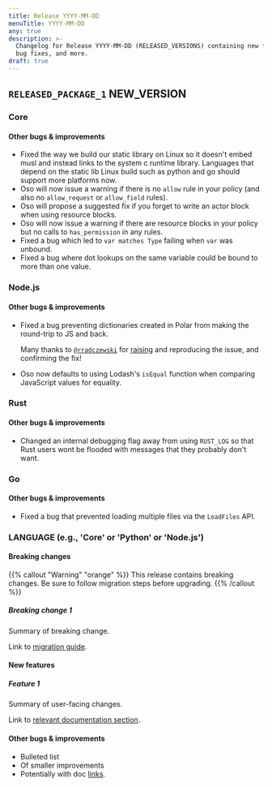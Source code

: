 ```yaml
---
title: Release YYYY-MM-DD
menuTitle: YYYY-MM-DD
any: true
description: >-
  Changelog for Release YYYY-MM-DD (RELEASED_VERSIONS) containing new features,
  bug fixes, and more.
draft: true
---
```



## `RELEASED_PACKAGE_1` NEW_VERSION

### Core

#### Other bugs & improvements

- Fixed the way we build our static library on Linux so it doesn't embed
  musl and instead links to the system c runtime library.
  Languages that depend on the static lib Linux build such as python and go
  should support more platforms now.
- Oso will now issue a warning if there is no `allow` rule in your policy (and
  also no `allow_request` or `allow_field` rules).
- Oso will propose a suggested fix if you forget to write an actor block when
  using resource blocks.
- Oso will now issue a warning if there are resource blocks in your policy but
  no calls to `has_permission` in any rules.
- Fixed a bug which led to `var matches Type` failing when `var` was unbound.
- Fixed a bug where dot lookups on the same variable could be bound to more than
  one value.

### Node.js

#### Other bugs & improvements

- Fixed a bug preventing dictionaries created in Polar from making the round-trip
  to JS and back.

  Many thanks to [`@rradczewski`](https://github.com/rradczewski) for
  [raising](https://github.com/osohq/oso/issues/1242) and reproducing
  the issue, and confirming the fix!
- Oso now defaults to using Lodash's `isEqual` function when comparing JavaScript values
  for equality.

### Rust

#### Other bugs & improvements

- Changed an internal debugging flag away from using `RUST_LOG` so that
  Rust users wont be flooded with messages that they probably don't want.

### Go

#### Other bugs & improvements

- Fixed a bug that prevented loading multiple files via the `LoadFiles` API.

### LANGUAGE (e.g., 'Core' or 'Python' or 'Node.js')

#### Breaking changes

<!-- TODO: remove warning and replace with "None" if no breaking changes. -->

{{% callout "Warning" "orange" %}}
  This release contains breaking changes. Be sure to follow migration steps
  before upgrading.
{{% /callout %}}

##### Breaking change 1

Summary of breaking change.

Link to [migration guide]().

#### New features

##### Feature 1

Summary of user-facing changes.

Link to [relevant documentation section]().

#### Other bugs & improvements

- Bulleted list
- Of smaller improvements
- Potentially with doc [links]().
